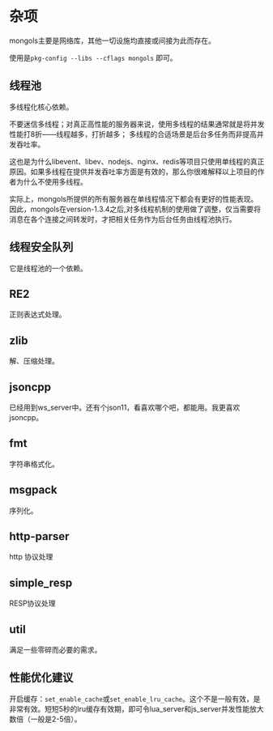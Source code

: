 # 杂项

mongols主要是网络库，其他一切设施均直接或间接为此而存在。

使用是`pkg-config --libs --cflags mongols` 即可。

## 线程池

多线程化核心依赖。

不要迷信多线程；对真正高性能的服务器来说，使用多线程的结果通常就是将并发性能打8折——线程越多，打折越多；
多线程的合适场景是后台多任务而非提高并发吞吐率。

这也是为什么libevent、libev、nodejs、nginx、redis等项目只使用单线程的真正原因。如果多线程在提供并发吞吐率方面是有效的，那么你很难解释以上项目的作者为什么不使用多线程。

实际上，mongols所提供的所有服务器在单线程情况下都会有更好的性能表现。因此，mongols在version-1.3.4之后,对多线程机制的使用做了调整，仅当需要将消息在各个连接之间转发时，才把相关任务作为后台任务由线程池执行。

## 线程安全队列

它是线程池的一个依赖。

## RE2

正则表达式处理。

## zlib

解、压缩处理。

## jsoncpp 

已经用到ws_server中。还有个json11，看喜欢哪个吧，都能用。我更喜欢jsoncpp。

## fmt

字符串格式化。

## msgpack

序列化。

## http-parser

http 协议处理

## simple_resp

RESP协议处理

## util

满足一些零碎而必要的需求。

## 性能优化建议

开启缓存：`set_enable_cache`或`set_enable_lru_cache`。这个不是一般有效，是非常有效。短短5秒的lru缓存有效期，即可令lua_server和js_server并发性能放大数倍（一般是2-5倍）。